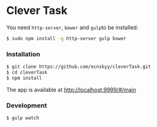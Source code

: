 # Clever Task

You need `http-server`, `bower` and `gulp`to be installed:
```sh
$ sudo npm install -g http-server gulp bower
```
### Installation
```sh
$ git clone https://github.com/ocnskyy/cleverTask.git
$ cd cleverTask
$ npm install
```
The app is available at <http://localhost:9999/#/main>
### Development
```sh
$ gulp watch
```
